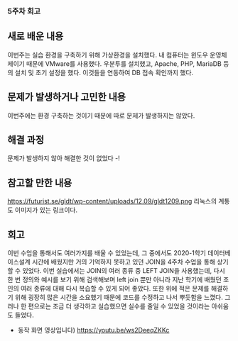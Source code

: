 ### 5주차 회고

## 새로 배운 내용
이번주는 실습 환경을 구축하기 위해 가상환경을 설치했다. 내 컴퓨터는 윈도우 운영체제이기 때문에 VMware를 사용했다. 우분투를 설치했고, Apache, PHP, MariaDB 등의 설치 및 초기 설정을 했다. 이것들을 연동하여 DB 접속 확인까지 했다.

## 문제가 발생하거나 고민한 내용
이번주에는 환경 구축하는 것이기 때문에 따로 문제가 발생하지는 않았다.

## 해결 과정
문제가 발생하지 않아 해결한 것이 없었다 -!

## 참고할 만한 내용
https://futurist.se/gldt/wp-content/uploads/12.09/gldt1209.png 
리눅스의 계통도 이미지가 있는 링크이다.

## 회고
이번 수업을 통해서도 여러가지를 배울 수 있었는데, 그 중에서도 2020-1학기 데이터베이스설계 시간에 배웠지만 거의 기억하지 못하고 있던 JOIN을 4주차 수업을 통해 상기할 수 있었다. 이번 실습에서는 JOIN의 여러 종류 중 LEFT JOIN을 사용했는데, 다시 한 번 정의와 예시를 보기 위해 검색해보며 left join 뿐만 아니라 지난 학기에 배웠던 조인의 여러 종류에 대해 다시 복습할 수 있게 되어 좋았다. 또한 위에 적은 문제를 해결하기 위해 굉장히 많은 시간을 소요했기 때문에 코드를 수정하고 나서 뿌듯함을 느꼈다. 그러나 한 편으로는 조금 더 생각하고 실습했으면 실수를 줄일 수 있었을 것이라는 아쉬움도 들었다. 

- 동작 화면 영상입니다) https://youtu.be/ws2DeeqZKKc
